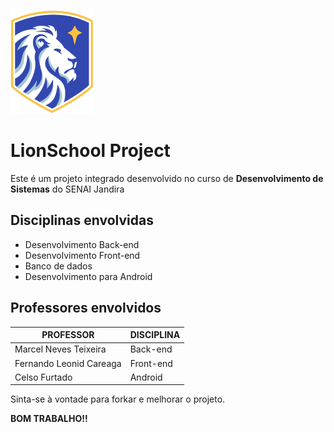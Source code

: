 ![Logo](app/src/main/res/drawable/logo.png)

# LionSchool Project

Este é um projeto integrado desenvolvido no curso de **Desenvolvimento de Sistemas** do SENAI Jandira

## Disciplinas envolvidas

* Desenvolvimento Back-end
* Desenvolvimento Front-end
* Banco de dados
* Desenvolvimento para Android

## Professores envolvidos

|PROFESSOR|DISCIPLINA|
|----------------------------|---------------------------------|
|Marcel Neves Teixeira                |Back-end|
|Fernando Leonid Careaga|Front-end|
|Celso Furtado|Android|

Sinta-se à vontade para forkar e melhorar o projeto. 

**BOM TRABALHO!!**

